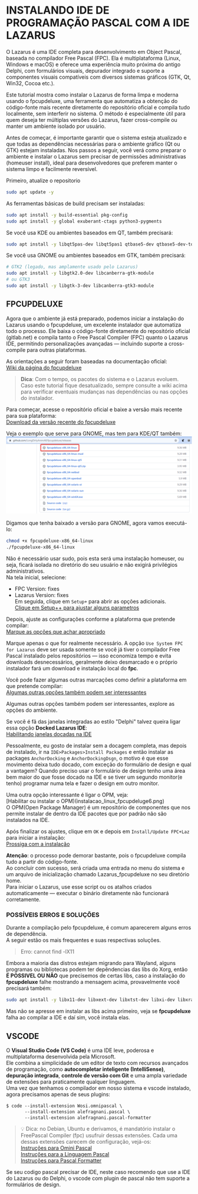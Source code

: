 # INSTALANDO IDE DE PROGRAMAÇÃO PASCAL COM A IDE LAZARUS
O Lazarus é uma IDE completa para desenvolvimento em Object Pascal, baseada no compilador Free Pascal (FPC).
Ela é multiplataforma (Linux, Windows e macOS) e oferece uma experiência muito próxima do antigo Delphi, com formulários visuais, depurador integrado e suporte a componentes visuais compatíveis com diversos sistemas gráficos (GTK, Qt, Win32, Cocoa etc.).   

Este tutorial mostra como instalar o Lazarus de forma limpa e moderna usando o fpcupdeluxe, uma ferramenta que automatiza a obtenção do código-fonte mais recente diretamente do repositório oficial e compila tudo localmente, sem interferir no sistema. O método é especialmente útil para quem deseja ter múltiplas versões do Lazarus, fazer cross-compile ou manter um ambiente isolado por usuário.   

Antes de começar, é importante garantir que o sistema esteja atualizado e que todas as dependências necessárias para o ambiente gráfico (Qt ou GTK) estejam instaladas. Nos passos a seguir, você verá como preparar o ambiente e instalar o Lazarus sem precisar de permissões administrativas (homeuser install), ideal para desenvolvedores que preferem manter o sistema limpo e facilmente reversível.   

Primeiro, atualize o repositorio
```bash
sudo apt update -y
```

As ferramentas básicas de build precisam ser instaladas:
```bash
sudo apt install -y build-essential pkg-config
sudo apt install -y global exuberant-ctags python3-pygments
```

Se você usa KDE ou ambientes baseados em QT, também precisará:
```bash
sudo apt install -y libqt5pas-dev libqt5pas1 qtbase5-dev qtbase5-dev-tools libqt5x11extras5-dev
```

Se você usa GNOME ou ambientes baseados em GTK, também precisará:
```bash
# GTK2 (legado, mas amplamente usado pelo Lazarus)
sudo apt install -y libgtk2.0-dev libcanberra-gtk-module 
# ou GTK3
sudo apt install -y libgtk-3-dev libcanberra-gtk3-module
```

## FPCUPDELUXE
Agora que o ambiente já está preparado, podemos iniciar a instalação do Lazarus usando o fpcupdeluxe, um excelente instalador que automatiza todo o processo.
Ele baixa o código-fonte diretamente do repositório oficial (gitlab.net) e compila tanto o Free Pascal Compiler (FPC) quanto o Lazarus IDE, permitindo personalizações avançadas — incluindo suporte a cross-compile para outras plataformas.   

As orientações a seguir foram baseadas na documentação oficial:   
[Wiki da página do fpcupdeluxe](https://wiki.lazarus.freepascal.org/fpcupdeluxe)  

>**Dica**: Com o tempo, os pacotes do sistema e o Lazarus evoluem. Caso este tutorial fique desatualizado, sempre consulte a wiki acima para verificar eventuais mudanças nas dependências ou nas opções do instalador.


Para começar, acesse o repositório oficial e baixe a versão mais recente para sua plataforma:   
[Download da versão recente do fpcupdeluxe](https://github.com/newpascal/fpcupdeluxe/releases/latest)   

Veja o exemplo que serve para GNOME, mas tem para KDE/QT também:    
![Baixando o fpcupdeluxe](../img/instalacao_linux_fpcupdeluge1.png)  

Digamos que tenha baixado a versão para GNOME, agora vamos executá-lo:   
```bash
chmod +x fpcupdeluxe-x86_64-linux
./fpcupdeluxe-x86_64-linux
```
Não é necessário usar sudo, pois esta será uma instalação homeuser, ou seja, ficará isolada no diretório do seu usuário e não exigirá privilégios administrativos.    
Na tela inicial, selecione:   
* FPC Version: fixes   
* Lazarus Version: fixes   
Em seguida, clique em `Setup+` para abrir as opções adicionais.    
[Clique em Setup++ para ajustar alguns parametros](../img/instalacao_linux_fpcupdeluge2.png)

Depois, ajuste as configurações conforme a plataforma que pretende compilar:   
[Marque as opções que achar apropriado](../img/instalacao_linux_instalador1.png)     

Marque apenas o que for realmente necessário. A opção `Use System FPC for Lazarus` deve ser usada somente se você já tiver o compilador Free Pascal instalado pelos repositórios — isso economiza tempo e evita downloads desnecessários, geralmente deixo desmarcado e o próprio instalador fará um download e instalação local do **fpc**.  

Você pode fazer algumas outras marcações como definir a plataforma em que pretende compilar:    
[Algumas outras opções também podem ser interessantes](../img/instalacao_linux_fpcupdeluge3.png)  

Algumas outras opções também podem ser interessantes, explore as opções do ambiente.  

Se você é fã das janelas integradas ao estilo "Delphi" talvez queira ligar essa opção **Docked Lazarus IDE**:    
[Habilitando janelas docadas na IDE](instalacao_linux_fpcupdeluge5.png)   

Pessoalmente, eu gosto de instalar sem a docagem completa, mas depois de instalado, ir na `IDE>Packages>Install Packages` e então instalar as packages `AnchorDocking` e `AnchorDockingDsgn`, o motivo é que esse movimento deixa tudo docado, com exceção do formulário de design e qual a vantagem? Quando preciso usar o formulário de design tenho uma área bem maior do que fosse docado na IDE e se tiver um segundo monitor(e tenho) programar numa tela e fazer o design em outro monitor.   

Uma outra opção interessante é ligar o OPM, veja:   
[Habilitar ou instalar o OPM)(instalacao_linux_fpcupdeluge6.png)  
O OPM(Open Package Manager) é um repositório de componentes que nos permite instalar de dentro da IDE pacotes que por padrão não são instalados na IDE.  


Após finalizar os ajustes, clique em `OK` e depois em `Install/Update FPC+Laz` para iniciar a instalação:     
[Prossiga com a instalação](instalacao_linux_fpcupdeluge4.png)     


**Atenção**: o processo pode demorar bastante, pois o fpcupdeluxe compila tudo a partir do código-fonte.  
Ao concluir com sucesso, será criada uma entrada no menu do sistema e um arquivo de inicialização chamado Lazarus_fpcupdeluxe no seu diretório home.  
Para iniciar o Lazarus, use esse script ou os atalhos criados automaticamente — executar o binário diretamente não funcionará corretamente.   


### POSSÍVEIS ERROS E SOLUÇÕES
Durante a compilação pelo fpcupdeluxe, é comum aparecerem alguns erros de dependência.    
A seguir estão os mais frequentes e suas respectivas soluções.   
  
>Erro: cannot find -lX11

 
Embora a maioria das distros estejam migrando para Wayland, alguns programas ou bibliotecas podem ter depêndencias das libs do Xorg, então **É POSSIVEL OU NÃO** que precisemos de certas libs, caso a instalação do **fpcupdeluxe** falhe mostrando a mensagem acima, provavelmente você precisará também:    
```bash
sudo apt install -y libx11-dev libxext-dev libxtst-dev libxi-dev libxrandr-dev libxinerama-dev libxrender-dev libxt-dev
```
Mas não se apresse em instalar as libs acima primeiro, veja se **fpcupdeluxe** falha ao compilar a IDE e daí sim, você instala elas.   

## VSCODE 
O **Visual Studio Code (VS Code)** é uma IDE leve, poderosa e multiplataforma desenvolvida pela Microsoft.  
Ele combina a simplicidade de um editor de texto com recursos avançados de programação, como **autocompletar inteligente (IntelliSense)**, **depuração integrada**, **controle de versão com Git** e uma ampla variedade de extensões para praticamente qualquer linguagem.  
Uma vez que tenhamos o compilador em nosso sistema e vscode instalado, agora precisamos apenas de seus plugins:    

```
$ code --install-extension Wosi.omnipascal \
       --install-extension alefragnani.pascal \
       --install-extension alefragnani.pascal-formatter
```
> 💡 Dica: no Debian, Ubuntu e derivamos, é mandatório instalar o FreePascal Compiler (fpc) usufruir dessas extensões. Cada uma dessas extensões carecem de configuração, vejá-os:  
> [Instruções para Omini Pascal](https://www.omnipascal.com)     
> [Instruções para a Linguagem Pascal](https://github.com/alefragnani/vscode-language-pascal)     
> [Instruções para Pascal Formatter](https://github.com/alefragnani/vscode-pascal-formatter)     

Se seu codigo pascal precisar de IDE, neste caso recomendo que use a IDE do Lazarus ou do Delphi, o vscode com plugin de pascal não tem suporte a formulários de design.    

